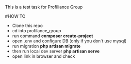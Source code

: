 This is a test task for Profiliance Group

#HOW TO

 - Clone this repo
 - cd into profilance_group
 - run command __composer create-project__
 - open .env and configure DB (only if you don't use mysql)
 - run migration __php artisan migrate__
 - then run local dev server __php artisan serve__
 - open link in browser and check
